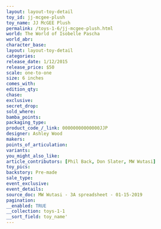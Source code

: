 ```yaml
---
layout: layout-toy-detail 
toy_id: jj-mcgee-plush
toy_name: JJ McGEE Plush
permalink: /toys-1-6/jj-mcgee-plush.html
world: The World of Isobelle Pascha
world_abr: 
character_base: 
layout: layout-toy-detail
categories: 
release_date: 1/12/2015
release_price: $50 
scale: one-to-one
size: 6 inches
comes_with: 
edition_qty: 
chase: 
exclusive: 
secret_drop: 
sold_where: 
bamba_points: 
packaging_type: 
product_code_/_link: 00000000000000JJP
designer: Ashley Wood
makers: 
points_of_articulation: 
variants: 
you_might_also_like: 
article_contributors: [Phil Back, Don Slater, MW Wutasi]
toy_pics: 
backstory: Pre-made
sale_type: 
event_exclusive: 
event_details: 
source_doc: MW Wutasi - 3A spreadsheet - 01-15-2019
pagination: 
__enabled: TRUE
__collection: toys-1-1
__sort_field: toy_name'
---
```


